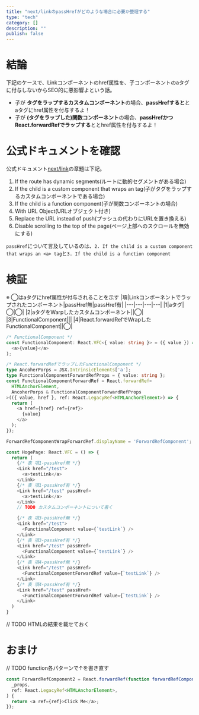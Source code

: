 ```yaml
---
title: "next/linkのpassHrefがどのような場合に必要か整理する"
type: "tech"
category: []
description: ""
publish: false
---
```


# 結論
下記のケースで、Linkコンポーネントのhref属性を、子コンポーネントのaタグに付与しないからSEO的に悪影響よという話。

* 子が **<a>タグをラップするカスタムコンポーネント**の場合、**passHrefすると**とaタグにhref属性を付与するよ！
* 子が **(<a>タグをラップした)関数コンポーネント**の場合、**passHrefかつReact.forwardRefでラップする**ととhref属性を付与するよ！

# 公式ドキュメントを確認
公式ドキュメント[next/link](https://nextjs.org/docs/api-reference/next/link)の章題は下記。

1. If the route has dynamic segments(ルートに動的セグメントがある場合)
1. If the child is a custom component that wraps an <a> tag(子が<a>タグをラップするカスタムコンポーネントである場合)
1. If the child is a function component(子が関数コンポーネントの場合)
1. With URL Object(URLオブジェクト付き)
1. Replace the URL instead of push(プッシュの代わりにURLを置き換える)
1. Disable scrolling to the top of the page(ページ上部へのスクロールを無効にする)

`passHref`について言及しているのは、`2. If the child is a custom component that wraps an <a> tag`と`3. If the child is a function component`


# 検証
※ ◯はaタグにhref属性が付与されることを示す
|項|Linkコンポーネントでラップされたコンポーネント|passHref無|passHref有|
|---|---|---|---|
|1|aタグ|◯|◯|
|2|aタグをWarpしたカスタムコンポーネント||◯|
|3|FunctionalComponent|||
|4|React.forwardRefでWrapしたFunctionalComponent||◯|

```ts
/* FunctionalComponent */
const FunctionalComponent: React.VFC<{ value: string }> = ({ value }) => (
  <a>{value}</a>
);

/* React.forwardRefでラップしたFunctionalComponent */
type AncoherPorps = JSX.IntrinsicElements['a'];
type FunctionalComponentForwardRefProps = { value: string };
const FunctionalComponentForwardRef = React.forwardRef<
  HTMLAnchorElement,
  AncoherPorps & FunctionalComponentForwardRefProps
>(({ value, href }, ref: React.LegacyRef<HTMLAnchorElement>) => {
  return (
    <a href={href} ref={ref}>
      {value}
    </a>
  );
});

ForwardRefComponentWrapForwardRef.displayName = 'ForwardRefComponent';

const HogePage: React.VFC = () => {
  return (
    {/* 表 項1-passHref無 */}
    <Link href="/test">
      <a>testLink</a>
    </Link>
    {/* 表 項1-passHref有 */}
    <Link href="/test" passHref>
      <a>testLink</a>
    </Link>
    // TODO カスタムコンポーネントについて書く

    {/* 表 項3-passHref無 */}
    <Link href="/test">
      <FunctionalComponent value={`testLink`} />
    </Link>
    {/* 表 項3-passHref有 */}
    <Link href="/test" passHref>
      <FunctionalComponent value={`testLink`} />
    </Link>
    {/* 表 項4-passHref無 */}
    <Link href="/test" passHref>
      <FunctionalComponentForwardRef value={`testLink`} />
    </Link>
    {/* 表 項4-passHref有 */}
    <Link href="/test" passHref>
      <FunctionalComponentForwardRef value={`testLink`} />
    </Link>
  )
}
```

// TODO HTMLの結果を載せておく

# おまけ

// TODO function各パターンで↑を書き直す
```ts
const ForwardRefComponent2 = React.forwardRef(function forwardRefComponent2(
  _props,
  ref: React.LegacyRef<HTMLAnchorElement>,
) {
  return <a ref={ref}>Click Me</a>;
});
```
